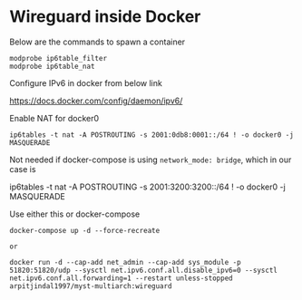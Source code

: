 # Wireguard inside Docker

Below are the commands to spawn a container

```
modprobe ip6table_filter
modprobe ip6table_nat
```

Configure IPv6 in docker from below link

https://docs.docker.com/config/daemon/ipv6/

Enable NAT for docker0

```
ip6tables -t nat -A POSTROUTING -s 2001:0db8:0001::/64 ! -o docker0 -j MASQUERADE
```

Not needed if docker-compose is using `network_mode: bridge`, which in our case is

ip6tables -t nat -A POSTROUTING -s 2001:3200:3200::/64 ! -o docker0 -j MASQUERADE

Use either this or docker-compose

```
docker-compose up -d --force-recreate

or

docker run -d --cap-add net_admin --cap-add sys_module -p 51820:51820/udp --sysctl net.ipv6.conf.all.disable_ipv6=0 --sysctl net.ipv6.conf.all.forwarding=1 --restart unless-stopped arpitjindal1997/myst-multiarch:wireguard

```

